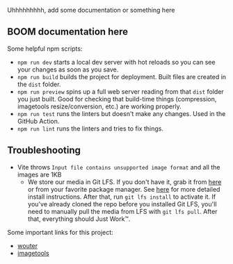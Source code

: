 Uhhhhhhhhh, add some documentation or something here
## BOOM documentation here
Some helpful npm scripts:
- `npm run dev` starts a local dev server with hot reloads so you can see your changes as soon as you save.
- `npm run build` builds the project for deployment. Built files are created in the `dist` folder.
- `npm run preview` spins up a full web server reading from that `dist` folder you just built. Good for checking that build-time things (compression, imagetools resize/conversion, etc.) are working properly.
- `npm run test` runs the linters but doesn't make any changes. Used in the GitHub Action.
- `npm run lint` runs the linters and tries to fix things.

## Troubleshooting
- Vite throws `Input file contains unsupported image format` and all the images are 1KB
  - We store our media in Git LFS. If you don't have it, grab it from [here](https://git-lfs.github.com/) or from your favorite package manager. See [here](https://github.com/git-lfs/git-lfs/wiki/Installation) for more detailed install instructions. After that, run `git lfs install` to activate it. If you've already cloned the repo before you installed Git LFS, you'll need to manually pull the media from LFS with `git lfs pull`. After that, everything should Just Work&#x2122;.

Some important links for this project:

- [wouter](https://www.npmjs.com/package/wouter)
- [imagetools](https://github.com/JonasKruckenberg/imagetools/blob/main/docs/guide/getting-started.md)
